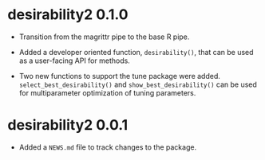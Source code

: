 # desirability2 0.1.0

* Transition from the magrittr pipe to the base R pipe.

* Added a developer oriented function, `desirability()`, that can be used as a 
  user-facing API for methods. 

* Two new functions to support the tune package were added. 
  `select_best_desirability()` and `show_best_desirability()` can be used for 
  multiparameter optimization of tuning parameters.  

# desirability2 0.0.1

* Added a `NEWS.md` file to track changes to the package.
